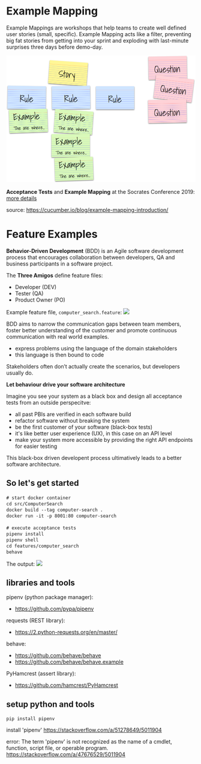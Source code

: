 # Example Mapping

Example Mappings are workshops that help teams to create well defined user stories (small, specific). Example Mapping acts like a filter, preventing big fat stories from getting into your sprint and exploding with last-minute surprises three days before demo-day.

![](images/example-mapping.png)


**Acceptance Tests** and **Example Mapping** at the Socrates Conference 2019: [more details](Socrates-Conference.md)

source:
https://cucumber.io/blog/example-mapping-introduction/

# Feature Examples

**Behavior-Driven Development** (BDD) is an Agile software development process that encourages collaboration between developers, QA and business participants in a software project.

The **Three Amigos** define feature files:
* Developer (DEV)
* Tester (QA)
* Product Owner (PO)

Example feature file, `computer_search.feature`:
![](images/feature.png)

BDD aims to narrow the communication gaps between team members, foster better understanding of the customer and promote continuous communication with real world examples.

* express problems using the language of the domain stakeholders
* this language is then bound to code

Stakeholders often don’t actually create the scenarios, but developers usually do.

**Let behaviour drive your software architecture**

Imagine you see your system as a black box and design all acceptance tests from an outside perspecitve:

* all past PBIs are verified in each software build
* refactor software without breaking the system
* be the first customer of your software (black-box tests)
* it's like better user experience (UX), in this case on an API level
* make your system more accessible by providing the right API endpoints for easier testing

This black-box driven developent process ultimatively leads to a better software architecture.

## So let's get started

```
# start docker container
cd src/ComputerSearch
docker build --tag computer-search .
docker run -it -p 8001:80 computer-search

# execute acceptance tests
pipenv install
pipenv shell
cd features/computer_search
behave
```



The output:
![](images/behave.png)



## libraries and tools

pipenv (python package manager):
* https://github.com/pypa/pipenv

requests (REST library):
* https://2.python-requests.org/en/master/

behave:
* https://github.com/behave/behave
* https://github.com/behave/behave.example


PyHamcrest (assert library):
* https://github.com/hamcrest/PyHamcrest



## setup python and tools


```
pip install pipenv
```


install 'pipenv'
https://stackoverflow.com/a/51278649/5011904

error: The term 'pipenv' is not recognized as the name of a cmdlet, function, script file, or operable program.
https://stackoverflow.com/a/47676529/5011904
